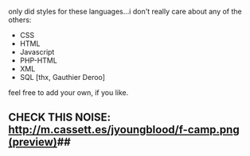 only did styles for these languages...i don't really care about any of the others:

* CSS
* HTML
* Javascript
* PHP-HTML
* XML
* SQL [thx, Gauthier Deroo]

feel free to add your own, if you like.


## CHECK THIS NOISE: [http://m.cassett.es/jyoungblood/f-camp.png (preview)](http://m.cassett.es/jyoungblood/f-camp.png)##
